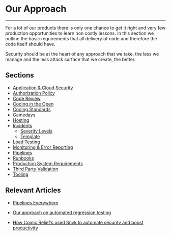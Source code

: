 # Our Approach
***

For a lot of our products there is only one chance to get it right and very few production opportunities to learn non 
costly lessons. In this section we outline the basic requirements that all delivery of code and therefore the code itself 
should have.

Security should be at the heart of any approach that we take, the less we manage and the less attack surface that we
create, the better.

## Sections
- [Application & Cloud Security](cloud-security.md)
- [Authorization Policy](authorization-policy.md)
- [Code Review](code-review.md)
- [Coding in the Open](code-in-open.md)
- [Coding Standards](coding-standards.md)
- [Gamedays](gamedays.md)
- [Hosting](hosting.md)
- [Incidents](Incidents/overview.md)
    - [Severity Levels](Incidents/severity-levels.md)
    - [Template](Incidents/post-mortem-template.md)
- [Load Testing](load-testing.md)
- [Monitoring & Error Reporting](monitoring.md)
- [Pipelines](pipelines.md)
- [Runbooks](runbooks.md)
- [Production System Requirements](../service-delivery/prodreq.md)
- [Third Party Validation](../service-delivery/third-party-validation.md)
- [Tooling](tooling.md)

## Relevant Articles
- [Pipelines Everywhere](https://medium.com/comic-relief/pipelines-everywhere-9eb284f5bee3)

- [Our approach on automated regression testing](https://medium.com/comic-relief/our-approach-on-automated-regression-testing-454731bac9b)

- [How Comic Relief’s used Snyk to automate security and boost productivity ](https://snyk.io/blog/case-study-comic-relief/)
